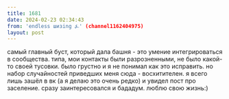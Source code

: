 ```yaml
---
title: 1681
date: 2024-02-23 02:34:43
from: 'endless шизing ⍼' (channel1162404975)
layout: post
---
```


самый главный буст, который дала башня - это умение интегрироваться в сообщества. типа, мои контакты были разрозненными, не было какой-то своей тусовки. было грустно и я не понимал как это исправить.
но набор случайностей приведших меня сюда - восхитителен. я всего лишь зашёл в вк (а я делаю это очень редко) и увидел пост про заселение. сразу заинтересовался и бададум. люблю свою жизнь:)
